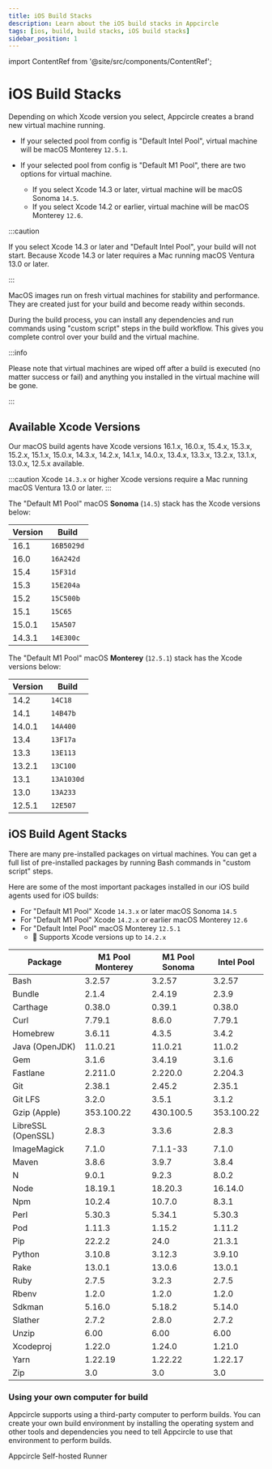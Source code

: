 ```yaml
---
title: iOS Build Stacks
description: Learn about the iOS build stacks in Appcircle
tags: [ios, build, build stacks, iOS build stacks]
sidebar_position: 1
---
```


import ContentRef from '@site/src/components/ContentRef';

# iOS Build Stacks

Depending on which Xcode version you select, Appcircle creates a brand new virtual machine running.

- If your selected pool from config is "Default Intel Pool", virtual machine will be macOS Monterey `12.5.1`.

- If your selected pool from config is "Default M1 Pool", there are two options for virtual machine.
  - If you select Xcode 14.3 or later, virtual machine will be macOS Sonoma `14.5`.
  - If you select Xcode 14.2 or earlier, virtual machine will be macOS Monterey `12.6`.

:::caution

If you select Xcode 14.3 or later and "Default Intel Pool", your build will not start. Because Xcode 14.3 or later requires a Mac running macOS Ventura 13.0 or later.

:::

MacOS images run on fresh virtual machines for stability and performance. They are created just for your build and become ready within seconds.

During the build process, you can install any dependencies and run commands using "custom script" steps in the build workflow. This gives you complete control over your build and the virtual machine.

:::info

Please note that virtual machines are wiped off after a build is executed (no matter success or fail) and anything you installed in the virtual machine will be gone.

:::

## Available Xcode Versions

Our macOS build agents have Xcode versions 16.1.x, 16.0.x, 15.4.x, 15.3.x, 15.2.x, 15.1.x, 15.0.x, 14.3.x, 14.2.x, 14.1.x, 14.0.x, 13.4.x, 13.3.x, 13.2.x, 13.1.x, 13.0.x, 12.5.x available.

:::caution
Xcode `14.3.x` or higher Xcode versions require a Mac running macOS Ventura 13.0 or later.
:::

The "Default M1 Pool" macOS **Sonoma** (`14.5`) stack has the Xcode versions below:

| Version | Build |
| ------- | ----- |
| 16.1 | `16B5029d` |
| 16.0 | `16A242d` |
| 15.4 | `15F31d` |
| 15.3 | `15E204a` |
| 15.2 | `15C500b` |
| 15.1 | `15C65` |
| 15.0.1 | `15A507` |
| 14.3.1 | `14E300c` |

The "Default M1 Pool" macOS **Monterey** (`12.5.1`) stack has the Xcode versions below:

| Version | Build |
| ------- | ----- |
| 14.2 | `14C18` |
| 14.1 | `14B47b` |
| 14.0.1 | `14A400` |
| 13.4 | `13F17a` |
| 13.3 | `13E113` |
| 13.2.1 | `13C100` |
| 13.1 | `13A1030d` |
| 13.0 | `13A233` |
| 12.5.1 | `12E507` |

## iOS Build Agent Stacks

There are many pre-installed packages on virtual machines. You can get a full list of pre-installed packages by running Bash commands in "custom script" steps.

Here are some of the most important packages installed in our iOS build agents used for iOS builds:

- For "Default M1 Pool" Xcode `14.3.x` or later macOS Sonoma `14.5`
- For "Default M1 Pool" Xcode `14.2.x` or earlier macOS Monterey `12.6`
- For "Default Intel Pool" macOS Monterey `12.5.1`
  - :memo: Supports Xcode versions up to `14.2.x`

| Package            | M1 Pool Monterey | M1 Pool Sonoma | Intel Pool |
| ------------------ | ---------------- | -------------- | ---------- |
| Bash               | 3.2.57           | 3.2.57         | 3.2.57     |
| Bundle             | 2.1.4            | 2.4.19         | 2.3.9      |
| Carthage           | 0.38.0           | 0.39.1         | 0.38.0     |
| Curl               | 7.79.1           | 8.6.0          | 7.79.1     |
| Homebrew           | 3.6.11           | 4.3.5          | 3.4.2      |
| Java (OpenJDK)     | 11.0.21          | 11.0.21        | 11.0.2     |
| Gem                | 3.1.6            | 3.4.19         | 3.1.6      |
| Fastlane           | 2.211.0          | 2.220.0        | 2.204.3    |
| Git                | 2.38.1           | 2.45.2         | 2.35.1     |
| Git LFS            | 3.2.0            | 3.5.1          | 3.1.2      |
| Gzip (Apple)       | 353.100.22       | 430.100.5      | 353.100.22 |
| LibreSSL (OpenSSL) | 2.8.3            | 3.3.6          | 2.8.3      |
| ImageMagick        | 7.1.0            | 7.1.1-33       | 7.1.0      |
| Maven              | 3.8.6            | 3.9.7          | 3.8.4      |
| N                  | 9.0.1            | 9.2.3          | 8.0.2      |
| Node               | 18.19.1          | 18.20.3        | 16.14.0    |
| Npm                | 10.2.4           | 10.7.0         | 8.3.1      |
| Perl               | 5.30.3           | 5.34.1         | 5.30.3     |
| Pod                | 1.11.3           | 1.15.2         | 1.11.2     |
| Pip                | 22.2.2           | 24.0           | 21.3.1     |
| Python             | 3.10.8           | 3.12.3         | 3.9.10     |
| Rake               | 13.0.1           | 13.0.6         | 13.0.1     |
| Ruby               | 2.7.5            | 3.2.3          | 2.7.5      |
| Rbenv              | 1.2.0            | 1.2.0          | 1.2.0      |
| Sdkman             | 5.16.0           | 5.18.2         | 5.14.0     |
| Slather            | 2.7.2            | 2.8.0          | 2.7.2      |
| Unzip              | 6.00             | 6.00           | 6.00       |
| Xcodeproj          | 1.22.0           | 1.24.0         | 1.21.0     |
| Yarn               | 1.22.19          | 1.22.22        | 1.22.17    |
| Zip                | 3.0              | 3.0            | 3.0        |

### Using your own computer for build

Appcircle supports using a third-party computer to perform builds. You can create your own build environment by installing the operating system and other tools and dependencies you need to tell Appcircle to use that environment to perform builds.

<ContentRef url="/self-hosted-appcircle/self-hosted-runner">
Appcircle Self-hosted Runner
</ContentRef>
